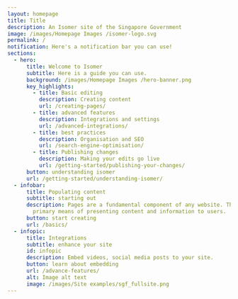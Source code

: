 ```yaml
---
layout: homepage
title: Title
description: An Isomer site of the Singapore Government
image: /images/Homepage Images /isomer-logo.svg
permalink: /
notification: Here's a notification bar you can use!
sections:
  - hero:
      title: Welcome to Isomer
      subtitle: Here is a guide you can use.
      background: /images/Homepage Images /hero-banner.png
      key_highlights:
        - title: Basic editing
          description: Creating content
          url: /creating-pages/
        - title: advanced features
          description: Integrations and settings
          url: /advanced-integrations/
        - title: best practices
          description: Organisation and SEO
          url: /search-engine-optimisation/
        - title: Publishing changes
          description: Making your edits go live
          url: /getting-started/publishing-your-changes/
      button: understanding isomer
      url: /getting-started/understanding-isomer/
  - infobar:
      title: Populating content
      subtitle: starting out
      description: Pages are a fundamental component of any website. They serve as the
        primary means of presenting content and information to users.
      button: start creating
      url: /basics/
  - infopic:
      title: Integrations
      subtitle: enhance your site
      id: infopic
      description: Embed videos, social media posts to your site.
      button: learn about embedding
      url: /advance-features/
      alt: Image alt text
      image: /images/Site examples/sgf_fullsite.png
---
```

